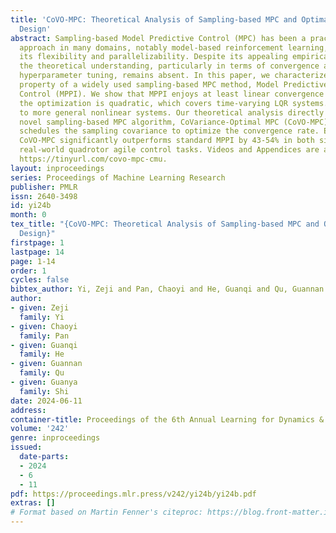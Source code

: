 ```yaml
---
title: 'CoVO-MPC: Theoretical Analysis of Sampling-based MPC and Optimal Covariance
  Design'
abstract: Sampling-based Model Predictive Control (MPC) has been a practical and effective
  approach in many domains, notably model-based reinforcement learning, thanks to
  its flexibility and parallelizability. Despite its appealing empirical performance,
  the theoretical understanding, particularly in terms of convergence analysis and
  hyperparameter tuning, remains absent. In this paper, we characterize the convergence
  property of a widely used sampling-based MPC method, Model Predictive Path Integral
  Control (MPPI). We show that MPPI enjoys at least linear convergence rates when
  the optimization is quadratic, which covers time-varying LQR systems. We then extend
  to more general nonlinear systems. Our theoretical analysis directly leads to a
  novel sampling-based MPC algorithm, CoVariance-Optimal MPC (CoVO-MPC) that optimally
  schedules the sampling covariance to optimize the convergence rate. Empirically,
  CoVO-MPC significantly outperforms standard MPPI by 43-54% in both simulations and
  real-world quadrotor agile control tasks. Videos and Appendices are available at
  https://tinyurl.com/covo-mpc-cmu.
layout: inproceedings
series: Proceedings of Machine Learning Research
publisher: PMLR
issn: 2640-3498
id: yi24b
month: 0
tex_title: "{CoVO-MPC: Theoretical Analysis of Sampling-based MPC and Optimal Covariance
  Design}"
firstpage: 1
lastpage: 14
page: 1-14
order: 1
cycles: false
bibtex_author: Yi, Zeji and Pan, Chaoyi and He, Guanqi and Qu, Guannan and Shi, Guanya
author:
- given: Zeji
  family: Yi
- given: Chaoyi
  family: Pan
- given: Guanqi
  family: He
- given: Guannan
  family: Qu
- given: Guanya
  family: Shi
date: 2024-06-11
address:
container-title: Proceedings of the 6th Annual Learning for Dynamics & Control Conference
volume: '242'
genre: inproceedings
issued:
  date-parts:
  - 2024
  - 6
  - 11
pdf: https://proceedings.mlr.press/v242/yi24b/yi24b.pdf
extras: []
# Format based on Martin Fenner's citeproc: https://blog.front-matter.io/posts/citeproc-yaml-for-bibliographies/
---
```

